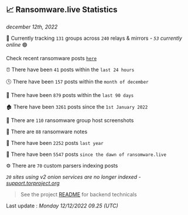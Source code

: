 
## 📈 Ransomware.live Statistics
_december 12th, 2022_

🔎 Currently tracking `131` groups across `240` relays & mirrors - _`53` currently online_ 🟢

Check recent ransomware posts [`here`](recentposts.md)


⏰ There have been `41` posts within the `last 24 hours`

🕓 There have been `157` posts within the `month of december`

📅 There have been `879` posts within the `last 90 days`

🏚 There have been `3261` posts since the `1st January 2022`

📸 There are `110` ransomware group host screenshots

📝 There are `88` ransomware notes

🚀 There have been `2252` posts `last year`

🐣 There have been `5547` posts `since the dawn of ransomware.live`

⚙️ There are `70` custom parsers indexing posts

_`20` sites using v2 onion services are no longer indexed - [support.torproject.org](https://support.torproject.org/onionservices/v2-deprecation/)_

> See the project [README](https://github.com/jmousqueton/ransomwatch#readme) for backend technicals



Last update : _Monday 12/12/2022 09.25 (UTC)_

